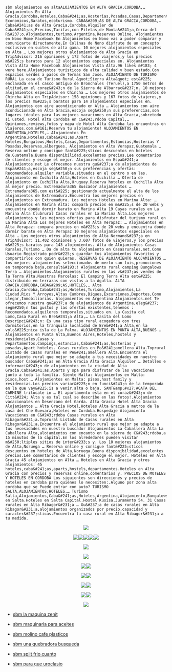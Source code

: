 
```
sbm alojamientos en altaALOJAMIENTOS EN ALTA GRACIA,CORDOBA,… Alojamientos En Alta Gracia,Cordoba,Hoteles,Caba&#241;as,Hosterias,Posadas,Casas,Departamentos,Quintas,Reservas,Hoteles Economicos,Baratos,ecoturismo. CABA&#209;AS DE ALTA GRACIA,CORDOBA,… Caba&#241;as de Alta Gracia,Cordoba,Alquiler de Caba&#241;as,Precios,Tarifas,con Piletas,de Monta&#241;a,Cerca del R&#237;o,Alojamientos,turismo,Argentina,Reservas Online. Alojamientos en Nono Home Facebook En Alojamientos en Nono vas a poder comparar y comunicarte directamente.En Colinas de Nono disfrute de un concepto exclusivo en suites de alta gama. 10 mejores alojamientos especiales en Alta … Los mejores otros alojamientos de Alta Gracia en TripAdvisor: 216 opiniones y 172 fotos de viajeros,y los precios m&#225;s baratos para 12 alojemientos especiales en. Alojamientos Vista Alta Home Facebook Alojamientos Vista Alta.96 likes &#183; 4 were here.Alojamientos turisticos de alta calidad y buen estado.Con espacios verdes a pasos de Termas San Jose. ALOJAMIENTO DE TURISMO RURAL La casa de Turismo Rural &quot;Sierra Alta&quot; est&#225; enclavada en el casco antiguo de Bronchales (Teruel),a 1750 metros de altitud,en el coraz&#243;n de la Sierra de Albarrac&#237;n. 10 mejores alojamientos especiales en Chincha … Los mejores otros alojamientos de Chincha Alta en TripAdvisor: 158 opiniones y 167 fotos de viajeros,y los precios m&#225;s baratos para 14 alojemientos especiales en. Alojamientos con aire acondicionado en Alta … Alojamientos con aire acondicionado en Alta Gracia,escoja seg&#250;n sus preferencias,son lugares ideales para las mejores vacaciones en Alta Gracia,sobretodo si usted. Hotel Alta Cordoba en C&#243;rdoba Capital,… Opiniones,reviews,fotos y mapa de Hotel Alta Cordoba las encuentras en Viajeros.com.&#161;Reserva tu alojamiento! ALOJAMIENTOS EN ARGENTINA,HOTELES,… Alojamientos En Argentina,Hoteles,Caba&#241;as,Apart Hoteles,Bungalows,Hostels,Casas,Departamentos,Estancias,Hosterias Y Posadas,Reservas,albergues. Alojamientos en Alta Verapaz,Guatemala … Reserva online y consigue fant&#225;sticos descuentos en hoteles de,Guatemala.Buena disponibilidad,excelentes precios.Lee comentarios de clientes y escoge el mejor. Alojamientos en Espa&#241;a Alojamientos.net Le ofrecemos nuestra gu&#237;a de alojamientos de Espa&#241;a,escoja seg&#250;n sus preferencias y ofertas: Recomendados,alquiler variable,situados en el centro o en las. Alojamiento en Cuchilla Alta,Hoteles en Cuchilla … Oferta de alojamiento en Cuchilla Alta,Uruguay.Reserva hoteles en Cuchilla Alta al mejor precio. Extremadura365 Buscador alojamientos … Extremadura365.com est&#225; gestionando actualmente el alta de los alojamientos de Extremadura.Encuentra los mejores precios en alojamientos en Extremadura. Los mejores Hoteles en Marina Alta: … Alojamientos en Marina Alta: compara precios en m&#225;s de 20 webs y encuentra donde dormir barato en Marina Alta 19 Casas rurales en La Marina Alta Clubrural Casas rurales en La Marina Alta.Los mejores alojamientos y las mejores ofertas para disfrutar del turismo rural en La Marina Alta Los mejores Hoteles en Alta Verapaz: … Alojamientos en Alta Verapaz: compara precios en m&#225;s de 20 webs y encuentra donde dormir barato en Alta Verapaz 10 mejores alojamientos especiales en Alta … Los mejores otros alojamientos de Alta Normand&#237;a en TripAdvisor: 11.402 opiniones y 3.607 fotos de viajeros,y los precios m&#225;s baratos para 143 alojemientos. Alta de Alojamientos Casas Rurales,Turismo … Da de alta tu alojamiento en Casasrurales.net.Como Usuario Registrado podr&#225;s guardar tus alojamientos favoritos y compartirlos con quien quieras. RESERVAS DE ALOJAMIENTO ALOJAMIENTOS … los mejores alojamientos seleccionados de merlo san luis,promociones en temporada baja,consult&#193;! Alojamiento rural camping Bungalows Terra … Alojamientos.Alojamientos rurales en las v&#237;as verdes de la Terra Alta.Nuestras Parcelas: El Camping Terra Alta est&#225; distribuido en terrazas con vistas a la Agulla. ALTA GRACIA,CORDOBA,CABA&#209;AS,HOTELES,… Alta Gracia,Cordoba,Caba&#241;as,Hoteles,Turismo,Alojamientos,La Ciudad,Rios Y Arroyos,Altas Cumbres,Diques,Excursiones,Deportes,Como Llegar,Inmobiliarias. Alojamientos en Argentina Alojamientos.net Te ofrecemos nuestra gu&#237;a de alojamientos de Argentina,eleg&#237; seg&#250;n tus gustos y las ofertas existentes,tenemos : Recomendados,alquileres temporales,situados en. La Casita del Lomo,Casa Rural en Bre&#241;a Alta,… La Casita del Lomo Descripci&#243;n: Es una casa tipo rural acogedora con tres dormitorios,en la tranquila localidad de Bre&#241;a Alta,en la volc&#225;nica isla de La Palma. ALOJAMIENTOS EN PUNTA ALTA,BUENOS … Alojamientos en Punta Alta,Buenos Aires,Hoteles,hostels y residenciales,Casas y Departamentos,Campings,estancias,Caba&#241;as,hosterias y posadas,Apart hoteles. Casas rurales en Pe&#241;amellera Alta.Toprural Listado de Casas rurales en Pe&#241;amellera Alta.Encuentra el alojamiento rural que mejor se adapte a tus necesidades en nuestro buscador Caba&#241;as en Alta Gracia Alta Gracia Alquiler … Detalles e informaci&#243;n de alojamientos en la ciudad de Alta Gracia.Caba&#241;as,Aparts y spa para disfrutar de las vacaciones junto a toda la familia. Siente Malta: Alojamientos en Malta: pisos,host … Alojamientos en Malta: pisos,host family y residencias.Los precios variar&#225;n en funci&#243;n de la temporada en la que vay&#225;is a venir,alta o baja. SANT&amp;#x27;AGATA DEL CARMINE trilocale in … El apartamento esta en el coraz&#243;n de Citt&#224; Alta y es tal cual se describe en las fotos!.Alojamientos vacacionales en Desenzano del Garda. Alta Gracia Hotel Alta Gracia Alojamientos … Alta Gracia Hotel,Hoteles Alta Gracia a metros de la casa del Che Guevara,Hoteles en Cordoba.Hospedaje Alojamiento Vacaciones en C&#243;rdoba Casas rurales en Alta Ribagor&#231;a.Toprural Listado de Casas rurales en Alta Ribagor&#231;a.Encuentra el alojamiento rural que mejor se adapte a tus necesidades en nuestro buscador Alojamientos La Caballera Alta La Caballera Alta,alojamientos con encanto en la sierra de C&#243;rdoba,a 15 minutos de la capital.En los alrededores pueden visitar m&#250;ltiples sitios de inter&#233;s y. Los 10 mejores alojamientos de Alta,Noruega … Reserva online y consigue fant&#225;sticos descuentos en hoteles de Alta,Noruega.Buena disponibilidad,excelentes precios.Lee comentarios de clientes y escoge el mejor. Hoteles en Alta Gracia 45 alojamientos en Alta … Hoteles en Alta Gracia y otros alojamientos: 45 hoteles,caba&#241;as,aparts,hostels,departamentos.Hoteles en Alta Gracia con precios y reservas online,comentarios y. PRECIOS DE MOTELES Y HOTELES EN CORDOBA Los siguientes son direcciones y precios de hoteles en cordoba para quienes lo necesiten:.Alguno por zona alta cordoba que se Puede entrar con auto? TURISMO SALTA,ALOJAMIENTOS,HOTELES,… Turismo Salta,Alojamientos,Caba&#241;as,Hoteles,Argentina,Alojamiento,Bungalows.Alojamientos en Salta.Hoteles en Salta Capital.Hostal Kusisa.Juramento 54. 31 Casas rurales en Alta Ribagor&#231;a … Gu&#237;a de casas rurales en Alta Ribagor&#231;a,alojamientos organizados por precio,capacidad y caracter&#237;sticas.Encuentra la casa rural en Alta Ribagor&#231;a a tu medida. 
```

<div align="center">

<a href="https://es-crusher.shibang-china.com/github&k=sbm+alojamientos+en+alta"><img src="https://static.shibang-china.com/es/crusher/logo.jpg"></a>

<a href="https://es-crusher.shibang-china.com/github&k=sbm+alojamientos+en+alta"><img src="https://static.shibang-china.com/es/crusher/index.jpg"></a><a href="https://es-crusher.shibang-china.com/material.htmlgithub&k=sbm+alojamientos+en+alta"><img src="https://static.shibang-china.com/es/crusher/material.jpg"></a><a href="https://es-crusher.shibang-china.com/application.htmlgithub&k=sbm+alojamientos+en+alta"><img src="https://static.shibang-china.com/es/crusher/application.jpg"></a><a href="https://es-crusher.shibang-china.com/aboutus.htmlgithub&k=sbm+alojamientos+en+alta"><img src="https://static.shibang-china.com/es/crusher/aboutus.jpg"></a><a href="https://es-crusher.shibang-china.com/contact.htmlgithub&k=sbm+alojamientos+en+alta"><img src="https://static.shibang-china.com/es/crusher/contact.jpg"></a>

<a href="https://es-crusher.shibang-china.com/github&k=sbm+alojamientos+en+alta"><img src="https://static.shibang-china.com/es/crusher/banner.jpg"></a>

<a href="https://swt.shibang-china.com/github&k=sbm+alojamientos+en+alta"><img src="https://static.shibang-china.com/es/crusher/text.jpg"></a>

<a href="https://swt.shibang-china.com/github&k=sbm+alojamientos+en+alta"><img src="https://static.shibang-china.com/es/crusher/chat.jpg"></a><a href="https://es-crusher.shibang-china.com/contact.htmlgithub&k=sbm+alojamientos+en+alta"><img src="https://static.shibang-china.com/es/crusher/message.jpg"></a>

<a href="https://es-crusher.shibang-china.com/products/pe.htmlgithub&k=sbm+alojamientos+en+alta"><img src="https://static.shibang-china.com/es/crusher/pe.jpg"></a><a href="https://es-crusher.shibang-china.com/products/pf.htmlgithub&k=sbm+alojamientos+en+alta"><img src="https://static.shibang-china.com/es/crusher/pf.jpg"></a>

<a href="https://es-crusher.shibang-china.com/products/hpt.htmlgithub&k=sbm+alojamientos+en+alta"><img src="https://static.shibang-china.com/es/crusher/hpt.jpg"></a><a href="https://es-crusher.shibang-china.com/products/vsi.htmlgithub&k=sbm+alojamientos+en+alta"><img src="https://static.shibang-china.com/es/crusher/vsi.jpg"></a>

<a href="https://es-crusher.shibang-china.com/products/klv.htmlgithub&k=sbm+alojamientos+en+alta"><img src="https://static.shibang-china.com/es/crusher/klv.jpg"></a><a href="https://es-crusher.shibang-china.com/products/portable.htmlgithub&k=sbm+alojamientos+en+alta"><img src="https://static.shibang-china.com/es/crusher/portable.jpg"></a>

<a href="https://swt.shibang-china.com/github&k=sbm+alojamientos+en+alta"><img src="https://static.shibang-china.com/es/crusher/case.jpg"></a>

</div>


* [sbm la maquina zenit](sbm%20la%20maquina%20zenit.md)

* [sbm maquinaria para aceites](sbm%20maquinaria%20para%20aceites.md)

* [sbm molino cafe plasticos](sbm%20molino%20cafe%20plasticos.md)

* [sbm una quebradora busqueda](sbm%20una%20quebradora%20busqueda.md)

* [sbm split frio cuanto](sbm%20split%20frio%20cuanto.md)

* [sbm para que uroclasio](sbm%20para%20que%20uroclasio.md)
